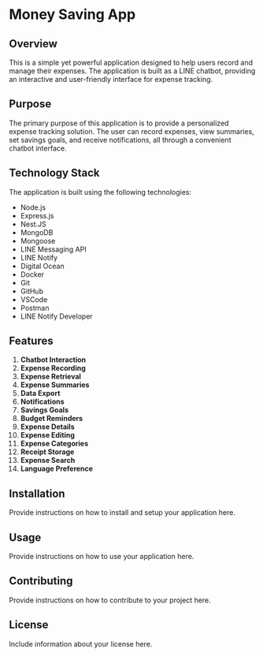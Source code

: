 # Money Saving App

## Overview

This is a simple yet powerful application designed to help users record and manage their expenses. The application is built as a LINE chatbot, providing an interactive and user-friendly interface for expense tracking.

## Purpose

The primary purpose of this application is to provide a personalized expense tracking solution. The user can record expenses, view summaries, set savings goals, and receive notifications, all through a convenient chatbot interface.

## Technology Stack

The application is built using the following technologies:

- Node.js
- Express.js
- Nest.JS
- MongoDB
- Mongoose
- LINE Messaging API
- LINE Notify
- Digital Ocean
- Docker
- Git
- GitHub
- VSCode
- Postman
- LINE Notify Developer

## Features

1. **Chatbot Interaction**
2. **Expense Recording**
3. **Expense Retrieval**
4. **Expense Summaries**
5. **Data Export**
6. **Notifications**
7. **Savings Goals**
8. **Budget Reminders**
9. **Expense Details**
10. **Expense Editing**
11. **Expense Categories**
12. **Receipt Storage**
13. **Expense Search**
14. **Language Preference**

## Installation

Provide instructions on how to install and setup your application here.

## Usage

Provide instructions on how to use your application here.

## Contributing

Provide instructions on how to contribute to your project here.

## License

Include information about your license here.
